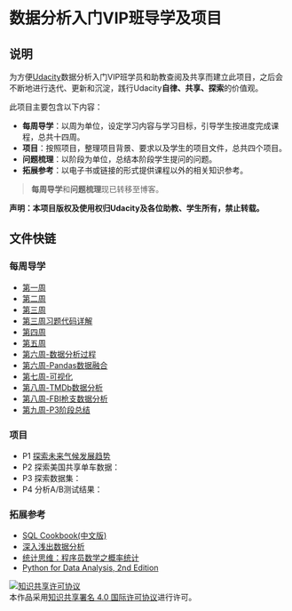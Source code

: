 # 数据分析入门VIP班导学及项目
## 说明

为方便[Udacity](https://cn.udacity.com/)数据分析入门VIP班学员和助教查阅及共享而建立此项目，之后会不断地进行迭代、更新和沉淀，践行Udacity**自律、共享、探索**的价值观。  

此项目主要包含以下内容：

- **每周导学**：以周为单位，设定学习内容与学习目标，引导学生按进度完成课程，总共十四周。
- **项目**：按照项目，整理项目背景、要求以及学生的项目文件，总共四个项目。
- **问题梳理**：以阶段为单位，总结本阶段学生提问的问题。
- **拓展参考**：以电子书或链接的形式提供课程以外的相关知识参考。

> **每周导学**和**问题梳理**现已转移至博客。

**声明：本项目版权及使用权归Udacity及各位助教、学生所有，禁止转载。**

## 文件快链

### 每周导学

- [第一周](http://t.cn/RgtNtjB)
- [第二周](https://github.com/CapAllen/DAND_VIP_Class/blob/master/%E6%AF%8F%E5%91%A8%E5%AF%BC%E5%AD%A6/%E7%AC%AC%E4%BA%8C%E5%91%A8.md)
- [第三周](http://www.capallen.top/dand-vip/2018/08/01/%E7%AC%AC%E4%B8%89%E5%91%A8%E5%AF%BC%E5%AD%A6/)
- [第三周习题代码详解](http://www.capallen.top/dand-vip/2018/08/04/%E7%AC%AC%E4%B8%89%E5%91%A8%E4%B9%A0%E9%A2%98%E8%AF%A6%E8%A7%A3/)
- [第四周](http://www.capallen.top/dand-vip/2018/08/06/%E7%AC%AC%E5%9B%9B%E5%91%A8%E5%AF%BC%E5%AD%A6/)
- [第五周](http://www.capallen.top/dand-vip/2018/08/13/%E7%AC%AC%E4%BA%94%E5%91%A8%E5%AF%BC%E5%AD%A6/)
- [第六周-数据分析过程](http://www.capallen.top/dand-vip/2018/08/19/%E7%AC%AC%E5%85%AD%E5%91%A8-1-%E6%95%B0%E6%8D%AE%E5%88%86%E6%9E%90%E8%BF%87%E7%A8%8B/)
- [第六周-Pandas数据融合](http://www.capallen.top/dand-vip/2018/08/21/%E7%AC%AC%E5%85%AD%E5%91%A8-2-%E6%95%B0%E6%8D%AE%E8%9E%8D%E5%90%88/)
- [第七周-可视化](http://www.capallen.top/dand-vip/2018/08/28/%E7%AC%AC%E4%B8%83%E5%91%A8-%E5%8F%AF%E8%A7%86%E5%8C%96/)
- [第八周-TMDb数据分析](http://www.capallen.top/dand-vip/2018/09/05/%E7%AC%AC%E5%85%AB%E5%91%A8-TMDB%E6%95%B0%E6%8D%AE%E5%88%86%E6%9E%90/)
- [第八周-FBI枪支数据分析](http://www.capallen.top/dand-vip/2018/09/08/%E7%AC%AC%E5%85%AB%E5%91%A8-FBI%E6%9E%AA%E6%94%AF%E6%95%B0%E6%8D%AE%E5%88%86%E6%9E%90/)
- [第九周-P3阶段总结](http://www.capallen.top/dand-vip/2018/09/09/%E7%AC%AC%E4%B9%9D%E5%91%A8-P3%E9%98%B6%E6%AE%B5%E6%80%BB%E7%BB%93/)

### 项目

- P1 [探索未来气候发展趋势](https://github.com/CapAllen/DAND_VIP_Class/blob/master/%E9%A1%B9%E7%9B%AE/%E9%A1%B9%E7%9B%AE%E4%B8%80.md)
- P2 探索美国共享单车数据：
- P3 探索数据集：
- P4 分析A/B测试结果：

### 拓展参考

- [SQL Cookbook(中文版)](https://github.com/CapAllen/DAND_VIP_Class/blob/master/%E6%8B%93%E5%B1%95%E5%8F%82%E8%80%83/SQL.Cookbook(%E4%B8%AD%E6%96%87%E7%89%88).pdf)
- [深入浅出数据分析](https://github.com/CapAllen/DAND_VIP_Class/blob/master/%E6%8B%93%E5%B1%95%E5%8F%82%E8%80%83/%E6%B7%B1%E5%85%A5%E6%B5%85%E5%87%BA%E6%95%B0%E6%8D%AE%E5%88%86%E6%9E%90.pdf)
- [统计思维：程序员数学之概率统计](https://github.com/CapAllen/DAND_VIP_Class/blob/master/%E6%8B%93%E5%B1%95%E5%8F%82%E8%80%83/%E7%BB%9F%E8%AE%A1%E6%80%9D%E7%BB%B4%EF%BC%9A%E7%A8%8B%E5%BA%8F%E5%91%98%E6%95%B0%E5%AD%A6%E4%B9%8B%E6%A6%82%E7%8E%87%E7%BB%9F%E8%AE%A1.pdf)
- [Python for Data Analysis, 2nd Edition](https://github.com/CapAllen/DAND_VIP_Class/blob/master/%E6%8B%93%E5%B1%95%E5%8F%82%E8%80%83/Python%20for%20Data%20Analysis%2C%202nd%20Edition.pdf)

<a rel="license" href="http://creativecommons.org/licenses/by/4.0/"><img alt="知识共享许可协议" style="border-width:0" src="https://i.creativecommons.org/l/by/4.0/88x31.png" /></a><br />本作品采用<a rel="license" href="http://creativecommons.org/licenses/by/4.0/">知识共享署名 4.0 国际许可协议</a>进行许可。
